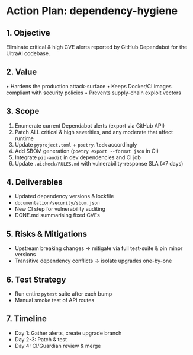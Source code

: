 # Action Plan: dependency-hygiene

## 1. Objective
Eliminate critical & high CVE alerts reported by GitHub Dependabot for the UltraAI codebase.

## 2. Value
• Hardens the production attack-surface
• Keeps Docker/CI images compliant with security policies
• Prevents supply-chain exploit vectors

## 3. Scope
1. Enumerate current Dependabot alerts (export via GitHub API)
2. Patch ALL critical & high severities, and any moderate that affect runtime
3. Update `pyproject.toml` + `poetry.lock` accordingly
4. Add SBOM generation (`poetry export --format json` in CI)
5. Integrate `pip-audit` in dev dependencies and CI job
6. Update `.aicheck/RULES.md` with vulnerability-response SLA (≤7 days)

## 4. Deliverables
* Updated dependency versions & lockfile
* `documentation/security/sbom.json`
* New CI step for vulnerability auditing
* DONE.md summarising fixed CVEs

## 5. Risks & Mitigations
* Upstream breaking changes → mitigate via full test-suite & pin minor versions
* Transitive dependency conflicts → isolate upgrades one-by-one

## 6. Test Strategy
* Run entire `pytest` suite after each bump
* Manual smoke test of API routes

## 7. Timeline
* Day 1: Gather alerts, create upgrade branch
* Day 2-3: Patch & test
* Day 4: CI/Guardian review & merge 